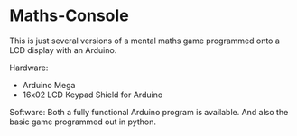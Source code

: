 # Maths-Console
This is just several versions of a mental maths game programmed onto a LCD display with an Arduino.

Hardware:
- Arduino Mega
- 16x02 LCD Keypad Shield for Arduino

Software:
Both a fully functional Arduino program is available.
And also the basic game programmed out in python.
